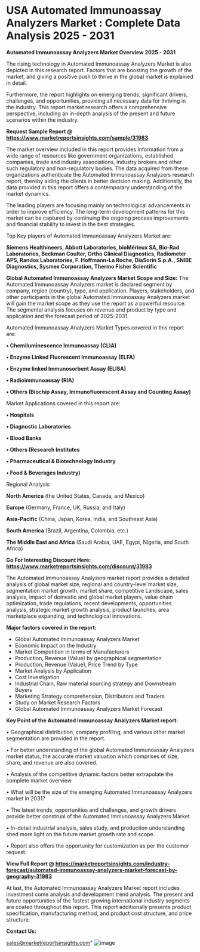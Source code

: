  # USA Automated Immunoassay Analyzers Market : Complete Data Analysis 2025 - 2031

<Strong> Automated Immunoassay Analyzers Market Overview 2025 - 2031</strong>

The rising technology in Automated Immunoassay Analyzers Market is also depicted in this research report. Factors that are boosting the growth of the market, and giving a positive push to thrive in the global market is explained in detail.

Furthermore, the report highlights on emerging trends, significant drivers, challenges, and opportunities, providing all necessary data for thriving in the industry. This report market research offers a comprehensive perspective, including an in-depth analysis of the present and future scenarios within the industry.

<strong>Request Sample Report @ <a href=https://www.marketreportsinsights.com/sample/31983>https://www.marketreportsinsights.com/sample/31983</a></strong>

The market overview included in this report provides information from a wide range of resources like government organizations, established companies, trade and industry associations, industry brokers and other such regulatory and non-regulatory bodies. The data acquired from these organizations authenticate the Automated Immunoassay Analyzers research report, thereby aiding the clients in better decision making. Additionally, the data provided in this report offers a contemporary understanding of the market dynamics.

The leading players are focusing mainly on technological advancements in order to improve efficiency. The long-term development patterns for this market can be captured by continuing the ongoing process improvements and financial stability to invest in the best strategies.

Top Key players of Automated Immunoassay Analyzers Market are:

<strong>Siemens Healthineers, Abbott Laboratories, bioMérieux SA, Bio-Rad Laboratories, Beckman Coulter, Ortho Clinical Diagnostics, Radiometer APS, Randox Laboratories, F. Hoffmann-La Roche, DiaSorin S.p.A., SNIBE Diagnostics, Sysmex Corporation, Thermo Fisher Scientific</strong>

<strong><b>Global Automated Immunoassay Analyzers Market Scope and Size:</b></strong>
The Automated Immunoassay Analyzers market is declared segment by company, region (country), type, and application. Players, stakeholders, and other participants in the global Automated Immunoassay Analyzers market will gain the market scope as they use the report as a powerful resource. The segmental analysis focuses on revenue and product by type and application and the forecast period of 2025-2031.

Automated Immunoassay Analyzers Market Types covered in this report are:

<strong>• Chemiluminescence Immunoassay (CLIA)

• Enzyme Linked Fluorescent Immunoassay (ELFA)

• Enzyme linked Immunosorbent Assay (ELISA)

• Radioimmunoassay (RIA)

• Others (Biochip Assay, Immunofluorescent Assay and Counting Assay)</strong>

Market Applications covered in this report are:

<strong>• Hospitals

• Diagnostic Laboratories

• Blood Banks

• Others (Research Institutes

• Pharmaceutical & Biotechnology Industry

• Food & Beverages Industry)</strong> 

Regional Analysis

<strong>North America</strong> (the United States, Canada, and Mexico)

<strong>Europe</strong> (Germany, France, UK, Russia, and Italy)

<strong>Asia-Pacific</strong> (China, Japan, Korea, India, and Southeast Asia)

<strong>South America</strong> (Brazil, Argentina, Colombia, etc.)

<strong>The Middle East and Africa</strong> (Saudi Arabia, UAE, Egypt, Nigeria, and South Africa)

<strong>Go For Interesting Discount Here: <a href=https://www.marketreportsinsights.com/discount/31983>https://www.marketreportsinsights.com/discount/31983</a></strong>

The Automated Immunoassay Analyzers market report provides a detailed analysis of global market size, regional and country-level market size, segmentation market growth, market share, competitive Landscape, sales analysis, impact of domestic and global market players, value chain optimization, trade regulations, recent developments, opportunities analysis, strategic market growth analysis, product launches, area marketplace expanding, and technological innovations.

<strong><b>Major factors covered in the report:</b></strong>
<ul>
  <li>Global Automated Immunoassay Analyzers Market </li>
  <li>Economic Impact on the Industry</li>
  <li>Market Competition in terms of Manufacturers</li>
  <li>Production, Revenue (Value) by geographical segmentation</li>
  <li>Production, Revenue (Value), Price Trend by Type</li>
  <li>Market Analysis by Application</li>
  <li>Cost Investigation</li>
  <li>Industrial Chain, Raw material sourcing strategy and Downstream Buyers</li>
  <li>Marketing Strategy comprehension, Distributors and Traders</li>
  <li>Study on Market Research Factors</li>
  <li>Global Automated Immunoassay Analyzers Market Forecast</li>
</ul>

<strong><b>Key Point of the Automated Immunoassay Analyzers Market report:</b></strong>

• Geographical distribution, company profiling, and various other market segmentation are provided in the report.

• For better understanding of the global Automated Immunoassay Analyzers market status, the accurate market valuation which comprises of size, share, and revenue are also covered.

• Analysis of the competitive dynamic factors better extrapolate the complete market overview

• What will be the size of the emerging Automated Immunoassay Analyzers market in 2031?

• The latest trends, opportunities and challenges, and growth drivers provide better construal of the Automated Immunoassay Analyzers Market.

• In-detail industrial analysis, sales study, and production understanding shed more light on the future market growth rate and scope.

• Report also offers the opportunity for customization as per the customer request.

<strong><b>View Full Report @ <a href=https://marketreportsinsights.com/industry-forecast/automated-immunoassay-analyzers-market-forecast-by-geography-31983>https://marketreportsinsights.com/industry-forecast/automated-immunoassay-analyzers-market-forecast-by-geography-31983</a></b></strong>


At last, the Automated Immunoassay Analyzers Market report includes investment come analysis and development trend analysis. The present and future opportunities of the fastest growing international industry segments are coated throughout this report. This report additionally presents product specification, manufacturing method, and product cost structure, and price structure.

<strong>Contact Us:</strong>

sales@marketreportsinsights.com"
![image](https://github.com/user-attachments/assets/c0858619-5a74-4363-b265-11631ea29240)
